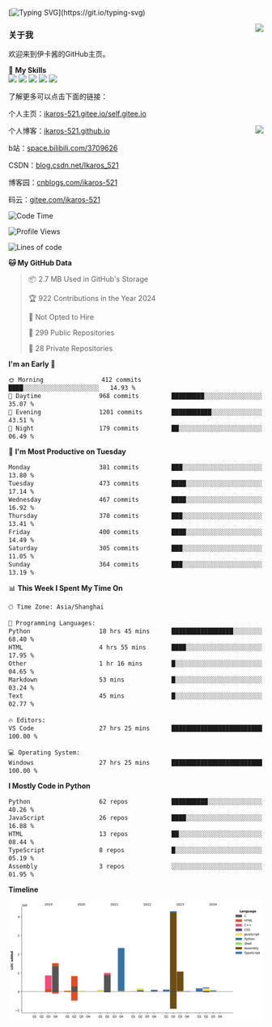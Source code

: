 [![Typing SVG](https://readme-typing-svg.herokuapp.com?size=25&duration=3000&color=8C43EA&vCenter=true&width=200&height=40&lines=Hi+Welcome+%F0%9F%91%8B%F0%9F%8F%BB;I'm+Love丶伊卡洛斯~~)](https://git.io/typing-svg)

<a href="#">
  <img align="right" src="https://github-readme-stats.vercel.app/api?username=Ikaros-521&count_private=true&show_icons=true&bg_color=15,f2f7fd,E0EAFC" />
</a>

### 关于我

欢迎来到伊卡酱的GitHub主页。

🌟 **My Skills**  
![](https://img.shields.io/badge/-C-A8B9CC?style=flat-square&logo=C&logoColor=fff)
![](https://img.shields.io/badge/-Python-3776AB?style=flat-square&logo=Python&logoColor=fff)
![](https://img.shields.io/badge/-JavaScript-F7DF1E?style=flat-square&logo=JavaScript&logoColor=fff)
![](https://img.shields.io/badge/-C++-00599C?style=flat-square&logo=Cpp&logoColor=fff)
![](https://img.shields.io/badge/-Linux-000000?style=flat-square&logo=Linux&logoColor=fff)

了解更多可以点击下面的链接：  

个人主页：[ikaros-521.gitee.io/self.gitee.io](https://ikaros-521.gitee.io/self.gitee.io/)  

<img align='right' src="https://github.com/Ikaros-521/Ikaros-521/assets/40910637/3a5e50bc-91dc-4aa5-b7a0-8b27ad1c2b33" height="330">

个人博客：[ikaros-521.github.io](https://ikaros-521.github.io/)  

b站：[space.bilibili.com/3709626](https://space.bilibili.com/3709626)  

CSDN：[blog.csdn.net/Ikaros_521](https://blog.csdn.net/Ikaros_521)  

博客园：[cnblogs.com/ikaros-521](https://www.cnblogs.com/ikaros-521)  

码云：[gitee.com/ikaros-521](https://gitee.com/ikaros-521)  


<!--START_SECTION:waka-->
![Code Time](http://img.shields.io/badge/Code%20Time-1%2C709%20hrs%2018%20mins-blue)

![Profile Views](http://img.shields.io/badge/Profile%20Views-4-blue)

![Lines of code](https://img.shields.io/badge/From%20Hello%20World%20I%27ve%20Written-12.9%20million%20lines%20of%20code-blue)

**🐱 My GitHub Data** 

> 📦 2.7 MB Used in GitHub's Storage 
 > 
> 🏆 922 Contributions in the Year 2024
 > 
> 🚫 Not Opted to Hire
 > 
> 📜 299 Public Repositories 
 > 
> 🔑 28 Private Repositories 
 > 
**I'm an Early 🐤** 

```text
🌞 Morning                412 commits         ████░░░░░░░░░░░░░░░░░░░░░   14.93 % 
🌆 Daytime                968 commits         █████████░░░░░░░░░░░░░░░░   35.07 % 
🌃 Evening                1201 commits        ███████████░░░░░░░░░░░░░░   43.51 % 
🌙 Night                  179 commits         ██░░░░░░░░░░░░░░░░░░░░░░░   06.49 % 
```
📅 **I'm Most Productive on Tuesday** 

```text
Monday                   381 commits         ███░░░░░░░░░░░░░░░░░░░░░░   13.80 % 
Tuesday                  473 commits         ████░░░░░░░░░░░░░░░░░░░░░   17.14 % 
Wednesday                467 commits         ████░░░░░░░░░░░░░░░░░░░░░   16.92 % 
Thursday                 370 commits         ███░░░░░░░░░░░░░░░░░░░░░░   13.41 % 
Friday                   400 commits         ████░░░░░░░░░░░░░░░░░░░░░   14.49 % 
Saturday                 305 commits         ███░░░░░░░░░░░░░░░░░░░░░░   11.05 % 
Sunday                   364 commits         ███░░░░░░░░░░░░░░░░░░░░░░   13.19 % 
```


📊 **This Week I Spent My Time On** 

```text
🕑︎ Time Zone: Asia/Shanghai

💬 Programming Languages: 
Python                   18 hrs 45 mins      █████████████████░░░░░░░░   68.40 % 
HTML                     4 hrs 55 mins       ████░░░░░░░░░░░░░░░░░░░░░   17.95 % 
Other                    1 hr 16 mins        █░░░░░░░░░░░░░░░░░░░░░░░░   04.65 % 
Markdown                 53 mins             █░░░░░░░░░░░░░░░░░░░░░░░░   03.24 % 
Text                     45 mins             █░░░░░░░░░░░░░░░░░░░░░░░░   02.77 % 

🔥 Editors: 
VS Code                  27 hrs 25 mins      █████████████████████████   100.00 % 

💻 Operating System: 
Windows                  27 hrs 25 mins      █████████████████████████   100.00 % 
```

**I Mostly Code in Python** 

```text
Python                   62 repos            ██████████░░░░░░░░░░░░░░░   40.26 % 
JavaScript               26 repos            ████░░░░░░░░░░░░░░░░░░░░░   16.88 % 
HTML                     13 repos            ██░░░░░░░░░░░░░░░░░░░░░░░   08.44 % 
TypeScript               8 repos             █░░░░░░░░░░░░░░░░░░░░░░░░   05.19 % 
Assembly                 3 repos             ░░░░░░░░░░░░░░░░░░░░░░░░░   01.95 % 
```



**Timeline**

![Lines of Code chart](https://raw.githubusercontent.com/Ikaros-521/Ikaros-521/main/assets/bar_graph.png)


<!--END_SECTION:waka-->


<!--
**Ikaros-521/Ikaros-521** is a ✨ _special_ ✨ repository because its `README.md` (this file) appears on your GitHub profile.

Here are some ideas to get you started:

- 🔭 I’m currently working on ...
- 🌱 I’m currently learning ...
- 👯 I’m looking to collaborate on ...
- 🤔 I’m looking for help with ...
- 💬 Ask me about ...
- 📫 How to reach me: ...
- 😄 Pronouns: ...
- ⚡ Fun fact: ...
-->
